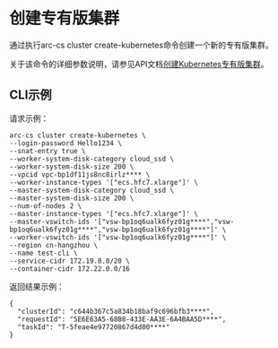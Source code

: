 # 创建专有版集群

通过执行arc-cs cluster create-kubernetes命令创建一个新的专有版集群。

关于该命令的详细参数说明，请参见API文档[创建Kubernetes专有版集群](/cn.zh-CN/API参考/集群/创建集群/创建Kubernetes专有版集群.md)。

## CLI示例

请求示例：

```
arc-cs cluster create-kubernetes \
--login-password Hello1234 \
--snat-entry true \
--worker-system-disk-category cloud_ssd \
--worker-system-disk-size 200 \
--vpcid vpc-bp1df11js8nc8irlz**** \
--worker-instance-types '["ecs.hfc7.xlarge"]' \
--master-system-disk-category cloud_ssd \
--master-system-disk-size 200 \
--num-of-nodes 2 \
--master-instance-types '["ecs.hfc7.xlarge"]' \
--master-vswitch-ids '["vsw-bp1oq6ualk6fyz01g****","vsw-bp1oq6ualk6fyz01g****","vsw-bp1oq6ualk6fyz01g****"]' \
--worker-vswitch-ids '["vsw-bp1oq6ualk6fyz01g****"]' \
--region cn-hangzhou \
--name test-cli \
--service-cidr 172.19.0.0/20 \
--container-cidr 172.22.0.0/16
```

返回结果示例：

```
{
  "clusterId": "c644b367c5a834b18baf9c696bfb3****",
  "requestId": "5E6E63A5-68B8-433E-AA3E-6A4BAA5D****",
  "taskId": "T-5feae4e97720867d4d00****"
}
```

